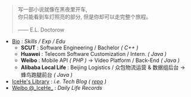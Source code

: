 <!-- > 好记性不如烂博客 -->

<!-- Done is better than perfect. -->

> 写一部小说就像在黑夜里开车, <br/>你只能看到车灯照亮的部分, 但是你却可以走完整个旅程。<br/><br/>—— E.L. Doctorow

- [Bio](/marks/bio.md) : _Skills / Exp / Edu_
    - **SCUT** : Software Engineering / Bachelor _( C++ )_
    - **Huawei** : Telecom Software Customization / Intern. _( Java )_
    - **Weibo** : Mobile API _( PHP )_ → Video Platform / Back-End _( Java )_
    - **Alibaba Local Life** : Beijing Logistics / 众包物流运营 & 数据组后台 → 蜂鸟跑腿前台 _( Java )_
- [IceHe's Library](https://icehe.xyz/#/) : _i.e. Tech Blog ( [repo](https://github.com/IceHe/lib) )_
- [Weibo @\_IceHe\_](https://weibo.com/icedes) : _Daily Life Records_

<!-- ### Hi there 👋 -->

<!--
**IceHe/IceHe** is a ✨ _special_ ✨ repository because its `README.md` (this file) appears on your GitHub profile.

Here are some ideas to get you started:

- 🔭 I’m currently working on ...
- 🌱 I’m currently learning ...
- 👯 I’m looking to collaborate on ...
- 🤔 I’m looking for help with ...
- 💬 Ask me about ...
- 📫 How to reach me: ...
- 😄 Pronouns: ...
- ⚡ Fun fact: ...
-->
